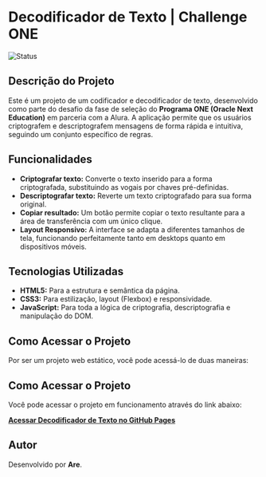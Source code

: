 # Decodificador de Texto | Challenge ONE

![Status](https://img.shields.io/badge/STATUS-CONCLUÍDO-green)

## Descrição do Projeto
<p>Este é um projeto de um codificador e decodificador de texto, desenvolvido como parte do desafio da fase de seleção do <strong>Programa ONE (Oracle Next Education)</strong> em parceria com a Alura. A aplicação permite que os usuários criptografem e descriptografem mensagens de forma rápida e intuitiva, seguindo um conjunto específico de regras.</p>

## Funcionalidades
- **Criptografar texto:** Converte o texto inserido para a forma criptografada, substituindo as vogais por chaves pré-definidas.
- **Descriptografar texto:** Reverte um texto criptografado para sua forma original.
- **Copiar resultado:** Um botão permite copiar o texto resultante para a área de transferência com um único clique.
- **Layout Responsivo:** A interface se adapta a diferentes tamanhos de tela, funcionando perfeitamente tanto em desktops quanto em dispositivos móveis.

## Tecnologias Utilizadas
- **HTML5:** Para a estrutura e semântica da página.
- **CSS3:** Para estilização, layout (Flexbox) e responsividade.
- **JavaScript:** Para toda a lógica de criptografia, descriptografia e manipulação do DOM.

## Como Acessar o Projeto
<p>Por ser um projeto web estático, você pode acessá-lo de duas maneiras:</p>

## Como Acessar o Projeto
<p>Você pode acessar o projeto em funcionamento através do link abaixo:</p>

**[Acessar Decodificador de Texto no GitHub Pages](https://ariessa-velasques.github.io/decodificador-de-texto/)**

## Autor
Desenvolvido por **Are**.


